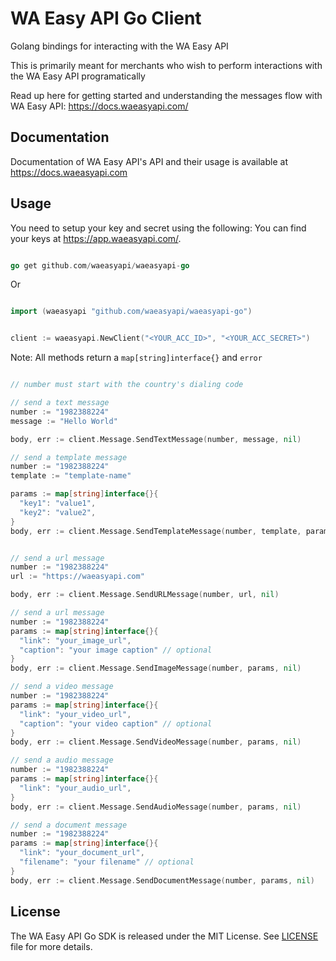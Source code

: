 # WA Easy API Go Client

Golang bindings for interacting with the WA Easy API

This is primarily meant for merchants who wish to perform interactions with the WA Easy API programatically

Read up here for getting started and understanding the messages flow with WA Easy API: <https://docs.waeasyapi.com/>

## Documentation

Documentation of WA Easy API's API and their usage is available at <https://docs.waeasyapi.com>

## Usage
You need to setup your key and secret using the following:
You can find your keys at <https://app.waeasyapi.com/>.

```go

go get github.com/waeasyapi/waeasyapi-go

```

Or
    

```go

import (waeasyapi "github.com/waeasyapi/waeasyapi-go")

```

```go

client := waeasyapi.NewClient("<YOUR_ACC_ID>", "<YOUR_ACC_SECRET>")

```

Note: All methods return a `map[string]interface{}` and `error`

```go

// number must start with the country's dialing code

// send a text message
number := "1982388224"
message := "Hello World"

body, err := client.Message.SendTextMessage(number, message, nil)

// send a template message
number := "1982388224"
template := "template-name"

params := map[string]interface{}{
  "key1": "value1",
  "key2": "value2",
}
body, err := client.Message.SendTemplateMessage(number, template, params, nil)


// send a url message
number := "1982388224"
url := "https://waeasyapi.com"

body, err := client.Message.SendURLMessage(number, url, nil)

// send a url message
number := "1982388224"
params := map[string]interface{}{
  "link": "your_image_url",
  "caption": "your image caption" // optional
}
body, err := client.Message.SendImageMessage(number, params, nil)

// send a video message
number := "1982388224"
params := map[string]interface{}{
  "link": "your_video_url",
  "caption": "your video caption" // optional
}
body, err := client.Message.SendVideoMessage(number, params, nil)

// send a audio message
number := "1982388224"
params := map[string]interface{}{
  "link": "your_audio_url",
}
body, err := client.Message.SendAudioMessage(number, params, nil)

// send a document message
number := "1982388224"
params := map[string]interface{}{
  "link": "your_document_url",
  "filename": "your filename" // optional
}
body, err := client.Message.SendDocumentMessage(number, params, nil)

```

## License

The WA Easy API Go SDK is released under the MIT License. See [LICENSE](LICENSE) file for more details.
